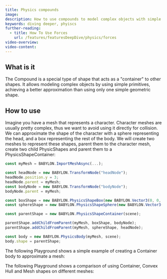 ```yaml
---
title: Physics compounds
image:
description: How to use compounds to model complex objects with simple primitives
keywords: diving deeper, phyiscs
further-reading:
  - title: How To Use Forces
    url: /features/featuresDeepDive/physics/forces
video-overview:
video-content:
---
```


## What is it

The Compound is a special type of shape that acts as a "container" to other shapes. It allows modeling complex objects by using simple primitives, achieving a better approximation than using only one simple geometric shape.

## How to use

Imagine you have a mesh that represents a character. Character meshes are usually pretty complex, thus we want to avoid using it directly for collision. We can approximate the shape of the character with a sphere representing the head, and a box representing the rest of the body. We will create two meshes to represent these shapes, parent them to the character mesh, create two child PhysicShapes and parent them to a PhysicsShapeContainer:

```javascript
const myMesh = BABYLON.ImportMeshAsync(...);

const headNode = new BABYLON.TransformNode("headNode");
headNode.position.y = 3;
headNode.parent = myMesh;
const bodyNode = new BABYLON.TransformNode("bodyNode");
bodyNode.parent = myMesh;

const boxShape = new BABYLON.PhysicsShapeBox(new BABYLON.Vector3(0, 0, 0), new BABYLON.Quaternion(0, 0, 0, 1), new BABYLON.Vector3(1, 2, 1), scene);
const sphereShape = new BABYLON.PhysicsShapeSphere(new BABYLON.Vector3(0, 0, 0), 1, scene);

const parentShape = new BABYLON.PhysicsShapeContainer(scene);

parentShape.addChildFromParent(myMesh, boxShape, bodyNode);
parentShape.addChildFromParent(myMesh, sphereShape, headNode);

const body = new BABYLON.PhysicsBody(myMesh, scene);
body.shape = parentShape;
```

The following Playground shows a simple example of creating a Container body to approximate a mesh:
<Playground id="3H3DLR" title="Simple Physics Container example" description="Simple Physics Container example" />

The following Playground shows a comparison of using Container, Convex Hull and Mesh shapes on different meshes:
<Playground id="LKPBW5" title="Comparison of using Container, Convex Hull and Mesh shapes on different meshes" description="Comparison of using Container, Convex Hull and Mesh shapes on different meshes" />
